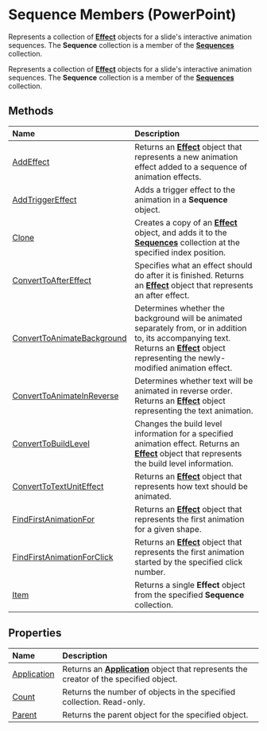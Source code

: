 
# Sequence Members (PowerPoint)
Represents a collection of  **[Effect](359ac3da-86cd-8003-d691-349d20fd1777.md)** objects for a slide's interactive animation sequences. The **Sequence** collection is a member of the **[Sequences](7650703c-9072-6867-6367-4496b067aa8e.md)** collection.

Represents a collection of  **[Effect](359ac3da-86cd-8003-d691-349d20fd1777.md)** objects for a slide's interactive animation sequences. The **Sequence** collection is a member of the **[Sequences](7650703c-9072-6867-6367-4496b067aa8e.md)** collection.


## Methods



|**Name**|**Description**|
|:-----|:-----|
|[AddEffect](fea5ac1e-83ae-2241-bf3a-8cfdd8354791.md)|Returns an  **[Effect](359ac3da-86cd-8003-d691-349d20fd1777.md)** object that represents a new animation effect added to a sequence of animation effects.|
|[AddTriggerEffect](65acf575-5b64-e95c-827d-dada8e915666.md)|Adds a trigger effect to the animation in a  **Sequence** object.|
|[Clone](71dde88b-8d65-b08c-ca7b-886959fa870d.md)|Creates a copy of an  **[Effect](359ac3da-86cd-8003-d691-349d20fd1777.md)** object, and adds it to the **[Sequences](7650703c-9072-6867-6367-4496b067aa8e.md)** collection at the specified index position.|
|[ConvertToAfterEffect](bbd340a5-d0c4-1db9-259c-ee43c079309a.md)|Specifies what an effect should do after it is finished. Returns an  **[Effect](359ac3da-86cd-8003-d691-349d20fd1777.md)** object that represents an after effect.|
|[ConvertToAnimateBackground](75fd5a43-f8cf-5ba9-de92-3031eb938eb7.md)|Determines whether the background will be animated separately from, or in addition to, its accompanying text. Returns an  **[Effect](359ac3da-86cd-8003-d691-349d20fd1777.md)** object representing the newly-modified animation effect.|
|[ConvertToAnimateInReverse](dabea9a8-1ac5-6e2a-1932-7051efb9577d.md)|Determines whether text will be animated in reverse order. Returns an  **[Effect](359ac3da-86cd-8003-d691-349d20fd1777.md)** object representing the text animation.|
|[ConvertToBuildLevel](ee674e55-dae3-1940-cf44-5520e8e82306.md)|Changes the build level information for a specified animation effect. Returns an  **[Effect](359ac3da-86cd-8003-d691-349d20fd1777.md)** object that represents the build level information.|
|[ConvertToTextUnitEffect](f6d2dabb-e8c5-99a9-5924-e897cbdc9968.md)|Returns an  **[Effect](359ac3da-86cd-8003-d691-349d20fd1777.md)** object that represents how text should be animated.|
|[FindFirstAnimationFor](124dda8e-b93a-5d8a-06ba-30529cf5c6a0.md)|Returns an  **[Effect](359ac3da-86cd-8003-d691-349d20fd1777.md)** object that represents the first animation for a given shape.|
|[FindFirstAnimationForClick](e1fb9fbe-394e-6765-e4ab-6850e540494b.md)|Returns an  **[Effect](359ac3da-86cd-8003-d691-349d20fd1777.md)** object that represents the first animation started by the specified click number.|
|[Item](f4172fc6-eb50-248f-2b68-a36635015b34.md)|Returns a single  **Effect** object from the specified **Sequence** collection.|

## Properties



|**Name**|**Description**|
|:-----|:-----|
|[Application](af83a8ca-d6b9-8aa2-2468-d43f4650a101.md)|Returns an  **[Application](978c2b99-4271-b953-4283-73b5f3d96f41.md)** object that represents the creator of the specified object.|
|[Count](b3f02a35-309d-768c-dc76-bd0ef84261cc.md)|Returns the number of objects in the specified collection. Read-only.|
|[Parent](fffc3d75-fd32-c27f-7c9f-b999d35e0ff3.md)|Returns the parent object for the specified object.|
